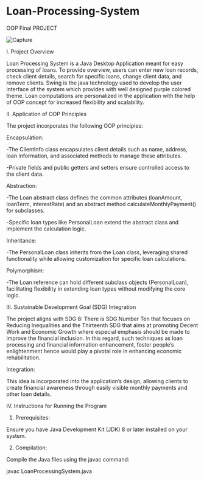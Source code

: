 # Loan-Processing-System
OOP Final PROJECT

![Capture](https://github.com/user-attachments/assets/c39596a0-3fd7-4028-9c47-281cbad77808)

I. Project Overview

Loan Processing System is a Java Desktop Application meant for easy processing of loans. To provide overview, users can enter new loan records, check client details, search for specific loans, change client data, and remove clients. Swing is the java technology used to develop the user interface of the system which provides with well designed purple colored theme. Loan computations are personalized in the application with the help of OOP concept for increased flexibility and scalability.

II. Application of OOP Principles

The project incorporates the following OOP principles:

Encapsulation:

-The ClientInfo class encapsulates client details such as name, address, loan information, and associated methods to manage these attributes.

-Private fields and public getters and setters ensure controlled access to the client data.

Abstraction:

-The Loan abstract class defines the common attributes (loanAmount, loanTerm, interestRate) and an abstract method calculateMonthlyPayment() for subclasses.

-Specific loan types like PersonalLoan extend the abstract class and implement the calculation logic.

Inheritance:

-The PersonalLoan class inherits from the Loan class, leveraging shared functionality while allowing customization for specific loan calculations.

Polymorphism:

-The Loan reference can hold different subclass objects (PersonalLoan), facilitating flexibility in extending loan types without modifying the core logic.


III. Sustainable Development Goal (SDG) Integration

The project aligns with SDG 8: There is SDG Number Ten that focuses on Reducing Inequalities and the Thirteenth SDG that aims at promoting Decent Work and Economic Growth where especial emphasis should be made to improve the financial inclusion. In this regard, such techniques as loan processing and financial information enhancement, foster people’s enlightenment hence would play a pivotal role in enhancing economic rehabilitation.

Integration:

This idea is incorporated into the application’s design, allowing clients to create financial awareness through easily visible monthly payments and other loan details.

IV. Instructions for Running the Program

1. Prerequisites:

Ensure you have Java Development Kit (JDK) 8 or later installed on your system.

2. Compilation:

Compile the Java files using the javac command:

javac LoanProcessingSystem.java

  

